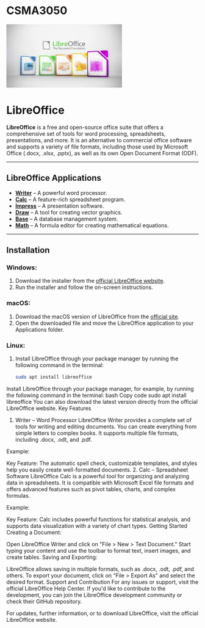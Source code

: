 # CSMA3050

![libre](libre.jpeg)

# LibreOffice

**LibreOffice** is a free and open-source office suite that offers a comprehensive set of tools for word processing, spreadsheets, presentations, and more. It is an alternative to commercial office software and supports a variety of file formats, including those used by Microsoft Office (.docx, .xlsx, .pptx), as well as its own Open Document Format (ODF).

---

## LibreOffice Applications

- **[Writer](https://www.libreoffice.org/discover/writer/)** – A powerful word processor.
- **[Calc](https://www.libreoffice.org/discover/calc/)** – A feature-rich spreadsheet program.
- **[Impress](https://www.libreoffice.org/discover/impress/)** – A presentation software.
- **[Draw](https://www.libreoffice.org/discover/draw/)** – A tool for creating vector graphics.
- **[Base](https://www.libreoffice.org/discover/base/)** – A database management system.
- **[Math](https://www.libreoffice.org/discover/math/)** – A formula editor for creating mathematical equations.

---

## Installation

### Windows:
1. Download the installer from the [official LibreOffice website](https://www.libreoffice.org/download/download/).
2. Run the installer and follow the on-screen instructions.

### macOS:
1. Download the macOS version of LibreOffice from the [official site](https://www.libreoffice.org/download/download/).
2. Open the downloaded file and move the LibreOffice application to your Applications folder.

### Linux:
1. Install LibreOffice through your package manager by running the following command in the terminal:
   ```bash
   sudo apt install libreoffice

Install LibreOffice through your package manager, for example, by running the following command in the terminal:
bash
Copy code
sudo apt install libreoffice
You can also download the latest version directly from the official LibreOffice website.
Key Features
1. Writer – Word Processor
LibreOffice Writer provides a complete set of tools for writing and editing documents. You can create everything from simple letters to complex books. It supports multiple file formats, including .docx, .odt, and .pdf.

Example:

Key Feature: The automatic spell check, customizable templates, and styles help you easily create well-formatted documents.
2. Calc – Spreadsheet Software
LibreOffice Calc is a powerful tool for organizing and analyzing data in spreadsheets. It is compatible with Microsoft Excel file formats and offers advanced features such as pivot tables, charts, and complex formulas.

Example:

Key Feature: Calc includes powerful functions for statistical analysis, and supports data visualization with a variety of chart types.
Getting Started
Creating a Document:

Open LibreOffice Writer and click on "File > New > Text Document."
Start typing your content and use the toolbar to format text, insert images, and create tables.
Saving and Exporting:

LibreOffice allows saving in multiple formats, such as .docx, .odt, .pdf, and others.
To export your document, click on "File > Export As" and select the desired format.
Support and Contribution
For any issues or support, visit the official LibreOffice Help Center. If you'd like to contribute to the development, you can join the LibreOffice development community or check their GitHub repository.

For updates, further information, or to download LibreOffice, visit the official LibreOffice website.
